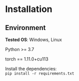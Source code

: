 # Installation
## Environment
**Tested OS**: Windows, Linux

Python >= 3.7

torch == 1.11.0+cu113

Install the dependencies:   
`pip install -r requirements.txt`


